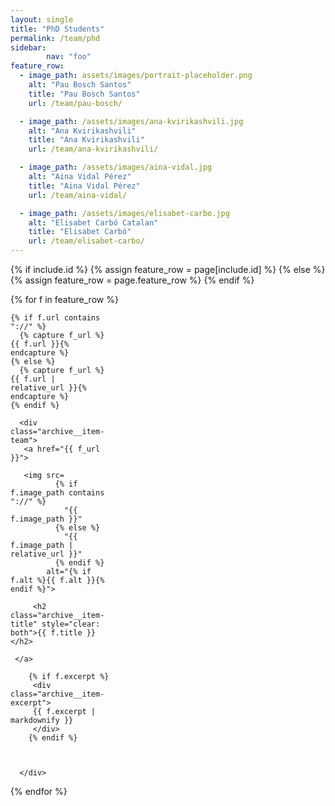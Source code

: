 ```yaml
---
layout: single
title: "PhD Students"
permalink: /team/phd
sidebar:
        nav: "foo"
feature_row:
  - image_path: assets/images/portrait-placeholder.png
    alt: "Pau Bosch Santos"
    title: "Pau Bosch Santos"
    url: /team/pau-bosch/

  - image_path: /assets/images/ana-kvirikashvili.jpg
    alt: "Ana Kvirikashvili"
    title: "Ana Kvirikashvili"
    url: /team/ana-kvirikashvili/

  - image_path: /assets/images/aina-vidal.jpg
    alt: "Aina Vidal Pérez"   
    title: "Aina Vidal Pérez"
    url: /team/aina-vidal/

  - image_path: /assets/images/elisabet-carbo.jpg
    alt: "Elisabet Carbó Catalan"   
    title: "Elisabet Carbó"
    url: /team/elisabet-carbo/
---
```

<section class="entries-grid">
{% if include.id %}
  {% assign feature_row = page[include.id] %}
{% else %}
  {% assign feature_row = page.feature_row %}
{% endif %}

{% for f in feature_row %}

<div class="grid__item" style="width: 160px">

    {% if f.url contains "://" %}
      {% capture f_url %}{{ f.url }}{% endcapture %}
    {% else %}
      {% capture f_url %}{{ f.url | relative_url }}{% endcapture %}
    {% endif %}

      <div class="archive__item-team">
       <a href="{{ f_url }}">

       <img src=
              {% if f.image_path contains "://" %}
                "{{ f.image_path }}"
              {% else %}
                "{{ f.image_path | relative_url }}"
              {% endif %}
            alt="{% if f.alt %}{{ f.alt }}{% endif %}">

         <h2 class="archive__item-title" style="clear: both">{{ f.title }}</h2>

     </a>

        {% if f.excerpt %}
         <div class="archive__item-excerpt">
         {{ f.excerpt | markdownify }}
         </div>
        {% endif %}



      </div>
</div>
{% endfor %}
</section>
